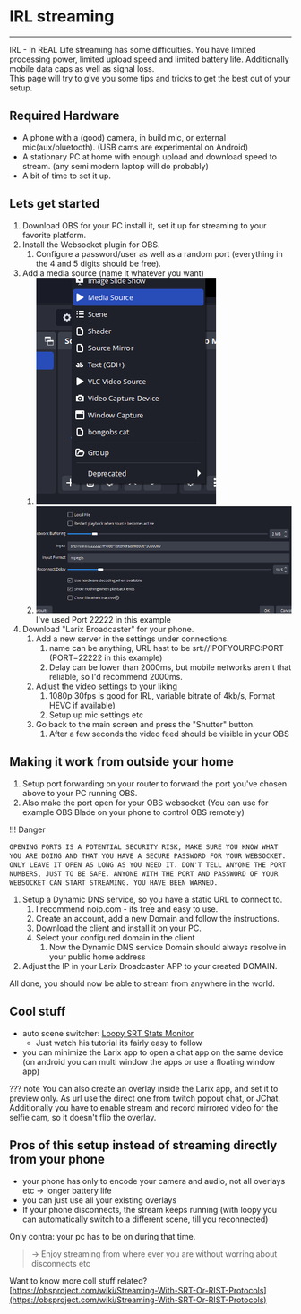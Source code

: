 # IRL streaming

---

IRL - In REAL Life streaming has some difficulties. You have limited processing power, limited upload speed and limited battery life. Additionally mobile data caps as well as signal loss.  
This page will try to give you some tips and tricks to get the best out of your setup.

## Required Hardware

- A phone with a (good) camera, in build mic, or external mic(aux/bluetooth). (USB cams are experimental on Android)
- A stationary PC at home with enough upload and download speed to stream. (any semi modern laptop will do probably)
- A bit of time to set it up.

## Lets get started

1. Download OBS for your PC install it, set it up for streaming to your favorite platform.
2. Install the Websocket plugin for OBS.
   1. Configure a password/user as well as a random port (everything in the 4 and 5 digits should be free).
3. Add a media source (name it whatever you want)
   1. ![img](img/ms1.png)
   2. ![img](img/ms3.png)
      I've used Port 22222 in this example
4. Download "Larix Broadcaster" for your phone.
   1. Add a new server in the settings under connections.
      1. name can be anything, URL hast to be srt://IPOFYOURPC:PORT (PORT=22222 in this example)
      2. Delay can be lower than 2000ms, but mobile networks aren't that reliable, so I'd recommend 2000ms.
   2. Adjust the video settings to your liking
      1. 1080p 30fps is good for IRL, variable bitrate of 4kb/s, Format HEVC if available)
      2. Setup up mic settings etc
   3. Go back to the main screen and press the "Shutter" button.
      1. After a few seconds the video feed should be visible in your OBS

## Making it work from outside your home

1. Setup port forwarding on your router to forward the port you've chosen above to your PC running OBS.
2. Also make the port open for your OBS websocket (You can use for example OBS Blade on your phone to control OBS remotely)

!!! Danger

    OPENING PORTS IS A POTENTIAL SECURITY RISK, MAKE SURE YOU KNOW WHAT YOU ARE DOING AND THAT YOU HAVE A SECURE PASSWORD FOR YOUR WEBSOCKET. ONLY LEAVE IT OPEN AS LONG AS YOU NEED IT. DON'T TELL ANYONE THE PORT NUMBERS, JUST TO BE SAFE. ANYONE WITH THE PORT AND PASSWORD OF YOUR WEBSOCKET CAN START STREAMING. YOU HAVE BEEN WARNED.

1. Setup a Dynamic DNS service, so you have a static URL to connect to.
   1. I recommend noip.com - its free and easy to use.
   2. Create an account, add a new Domain and follow the instructions.
   3. Download the client and install it on your PC.
   4. Select your configured domain in the client
      1. Now the Dynamic DNS service Domain should always resolve in your public home address
2. Adjust the IP in your Larix Broadcaster APP to your created DOMAIN.

All done, you should now be able to stream from anywhere in the world.

## Cool stuff

- auto scene switcher: [Loopy SRT Stats Monitor](https://github.com/loopy750/SRT-Stats-Monitor)
  - Just watch his tutorial its fairly easy to follow
- you can minimize the Larix app to open a chat app on the same device (on android you can multi window the apps or use a floating window app)

??? note
    You can also create an overlay inside the Larix app, and set it to preview only. As url use the direct one from twitch popout chat, or JChat. Additionally you have to enable stream and record mirrored video for the selfie cam, so it doesn't flip the overlay.

## Pros of this setup instead of streaming directly from your phone

- your phone has only to encode your camera and audio, not all overlays etc -> longer battery life
- you can just use all your existing overlays
- If your phone disconnects, the stream keeps running (with loopy you can automatically switch to a different scene, till you reconnected)

Only contra: your pc has to be on during that time.

> -> Enjoy streaming from where ever you are without worring about disconnects etc

Want to know more coll stuff related? [https://obsproject.com/wiki/Streaming-With-SRT-Or-RIST-Protocols](https://obsproject.com/wiki/Streaming-With-SRT-Or-RIST-Protocols)
